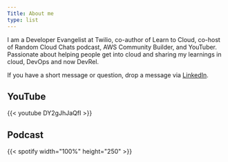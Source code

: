 ```yaml
---
Title: About me
type: list
---
```



I am a Developer Evangelist at Twilio, co-author of Learn to Cloud, co-host of Random Cloud Chats podcast, AWS Community Builder, and YouTuber. Passionate about helping people get into cloud and sharing my learnings in cloud, DevOps and now DevRel.

If you have a short message or question, drop a message via [LinkedIn](https://www.linkedin.com/in/rishabkumar7/).

## YouTube

{{< youtube DY2gJhJaQfI >}}

## Podcast

{{< spotify width="100%" height="250" >}}
